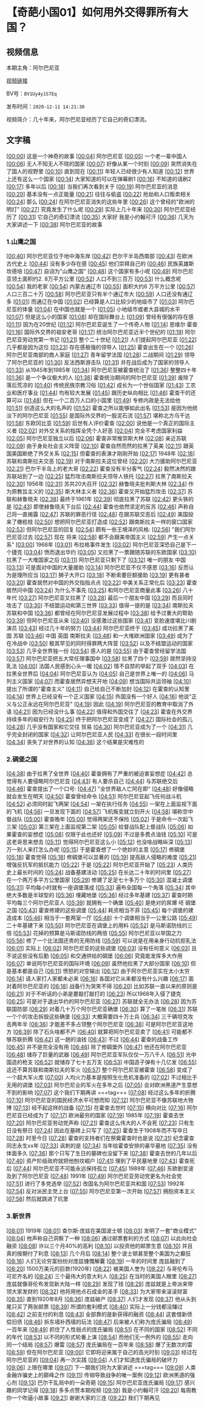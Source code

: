 # 【奇葩小国01】如何用外交得罪所有大国？

## 视频信息

本期主角：阿尔巴尼亚

[视频链接](https://www.bilibili.com/video/BV1Uy4y1S7Eq/)

BV号：`BV1Uy4y1S7Eq`

发布时间：`2020-12-11 14:21:30`

视频简介：几十年来，阿尔巴尼亚经历了它自己的奇幻漂流。

## 文字稿

[[00:00](https://www.bilibili.com/BV1Uy4y1S7Eq?t=0)] 这是一个神奇的故事
[[00:04](https://www.bilibili.com/BV1Uy4y1S7Eq?t=4)] 阿尔巴尼亚
[[00:05](https://www.bilibili.com/BV1Uy4y1S7Eq?t=5)] 一个老一辈中国人
[[00:06](https://www.bilibili.com/BV1Uy4y1S7Eq?t=6)] 无人不知无人不晓的国家
[[00:07](https://www.bilibili.com/BV1Uy4y1S7Eq?t=7)] 好像从某一个时刻
[[00:09](https://www.bilibili.com/BV1Uy4y1S7Eq?t=9)] 突然消失在了国人的视野里
[[00:10](https://www.bilibili.com/BV1Uy4y1S7Eq?t=10)] 直到现在
[[00:11](https://www.bilibili.com/BV1Uy4y1S7Eq?t=11)] 年轻人已经很少有人知道
[[00:12](https://www.bilibili.com/BV1Uy4y1S7Eq?t=12)] 世界上还有这么一个国家
[[00:14](https://www.bilibili.com/BV1Uy4y1S7Eq?t=14)] 大家知道的可以在弹幕刷1
[[00:16](https://www.bilibili.com/BV1Uy4y1S7Eq?t=16)] 不知道的请刷2
[[00:17](https://www.bilibili.com/BV1Uy4y1S7Eq?t=17)] 多年以后
[[00:18](https://www.bilibili.com/BV1Uy4y1S7Eq?t=18)] 当我们再次看到关于
[[00:19](https://www.bilibili.com/BV1Uy4y1S7Eq?t=19)] 阿尔巴尼亚的消息
[[00:20](https://www.bilibili.com/BV1Uy4y1S7Eq?t=20)] 基本没有一点正能量
[[00:21](https://www.bilibili.com/BV1Uy4y1S7Eq?t=21)] 往往与偷盗
[[00:22](https://www.bilibili.com/BV1Uy4y1S7Eq?t=22)] 抢劫和人口贩卖相关
[[00:24](https://www.bilibili.com/BV1Uy4y1S7Eq?t=24)] 那么
[[00:24](https://www.bilibili.com/BV1Uy4y1S7Eq?t=24)] 在阿尔巴尼亚消失的这些年里
[[00:26](https://www.bilibili.com/BV1Uy4y1S7Eq?t=26)] 这个曾经的"欧洲的明灯"
[[00:27](https://www.bilibili.com/BV1Uy4y1S7Eq?t=27)] 究竟发生了什么呢
[[00:29](https://www.bilibili.com/BV1Uy4y1S7Eq?t=29)] 实际上几十年来
[[00:30](https://www.bilibili.com/BV1Uy4y1S7Eq?t=30)] 阿尔巴尼亚经历了
[[00:31](https://www.bilibili.com/BV1Uy4y1S7Eq?t=31)] 它自己的奇幻漂流
[[00:35](https://www.bilibili.com/BV1Uy4y1S7Eq?t=35)] 大家好 我是小约翰可汗
[[00:36](https://www.bilibili.com/BV1Uy4y1S7Eq?t=36)] 几天为大家讲述一下
[[00:38](https://www.bilibili.com/BV1Uy4y1S7Eq?t=38)] 阿尔巴尼亚的故事

### 1.山鹰之国

[[00:40](https://www.bilibili.com/BV1Uy4y1S7Eq?t=40)] 阿尔巴尼亚位于地中海东岸
[[00:42](https://www.bilibili.com/BV1Uy4y1S7Eq?t=42)] 巴尔干半岛西南部
[[00:43](https://www.bilibili.com/BV1Uy4y1S7Eq?t=43)] 在欧洲古代史上
[[00:44](https://www.bilibili.com/BV1Uy4y1S7Eq?t=44)] 没有多少存在感
[[00:45](https://www.bilibili.com/BV1Uy4y1S7Eq?t=45)] 他们崇拜自己的
[[00:46](https://www.bilibili.com/BV1Uy4y1S7Eq?t=46)] 民族英雄斯坎德培
[[00:47](https://www.bilibili.com/BV1Uy4y1S7Eq?t=47)] 自诩为"山鹰之国"
[[00:48](https://www.bilibili.com/BV1Uy4y1S7Eq?t=48)] 这个国家有多小呢
[[00:49](https://www.bilibili.com/BV1Uy4y1S7Eq?t=49)] 阿尔巴尼亚领土面积约2. 8万平方公里
[[00:52](https://www.bilibili.com/BV1Uy4y1S7Eq?t=52)] 人口不到三百万
[[00:53](https://www.bilibili.com/BV1Uy4y1S7Eq?t=53)] 什么概念呢
[[00:54](https://www.bilibili.com/BV1Uy4y1S7Eq?t=54)] 我的老家
[[00:54](https://www.bilibili.com/BV1Uy4y1S7Eq?t=54)] 内蒙古通辽市
[[00:55](https://www.bilibili.com/BV1Uy4y1S7Eq?t=55)] 面积大约6 万平方公里
[[00:57](https://www.bilibili.com/BV1Uy4y1S7Eq?t=57)] 人口三百二十万
[[00:58](https://www.bilibili.com/BV1Uy4y1S7Eq?t=58)] 阿尔巴尼亚只有半个通辽市大
[[00:59](https://www.bilibili.com/BV1Uy4y1S7Eq?t=59)] 人口还没有通辽多
[[01:01](https://www.bilibili.com/BV1Uy4y1S7Eq?t=61)] 而通辽在中国
[[01:02](https://www.bilibili.com/BV1Uy4y1S7Eq?t=62)] 已经算是人口比较少的地级市了
[[01:03](https://www.bilibili.com/BV1Uy4y1S7Eq?t=63)] 阿尔巴尼亚的体量
[[01:04](https://www.bilibili.com/BV1Uy4y1S7Eq?t=64)] 在中国也就是一个
[[01:05](https://www.bilibili.com/BV1Uy4y1S7Eq?t=65)] 小地级市或者大县城的水平
[[01:07](https://www.bilibili.com/BV1Uy4y1S7Eq?t=67)] 但是这么小的国家
[[01:08](https://www.bilibili.com/BV1Uy4y1S7Eq?t=68)] 却在国际舞台上
[[01:09](https://www.bilibili.com/BV1Uy4y1S7Eq?t=69)] 曾经有很强的存在感
[[01:11](https://www.bilibili.com/BV1Uy4y1S7Eq?t=71)] 因为在20世纪
[[01:12](https://www.bilibili.com/BV1Uy4y1S7Eq?t=72)] 阿尔巴尼亚诞生了一个传奇人物
[[01:14](https://www.bilibili.com/BV1Uy4y1S7Eq?t=74)] 恩维尔·霍查
[[01:16](https://www.bilibili.com/BV1Uy4y1S7Eq?t=76)] 国际外交界的祖安老哥
[[01:17](https://www.bilibili.com/BV1Uy4y1S7Eq?t=77)] 统治阿尔巴尼亚近半个世纪的
[[01:19](https://www.bilibili.com/BV1Uy4y1S7Eq?t=79)] 阿尔巴尼亚劳动党第一书记
[[01:21](https://www.bilibili.com/BV1Uy4y1S7Eq?t=81)] 整个二十世纪
[[01:21](https://www.bilibili.com/BV1Uy4y1S7Eq?t=81)] 人们提起阿尔巴尼亚
[[01:22](https://www.bilibili.com/BV1Uy4y1S7Eq?t=82)] 几乎都是因为这位
[[01:23](https://www.bilibili.com/BV1Uy4y1S7Eq?t=83)] 存在感极强的领导人
[[01:25](https://www.bilibili.com/BV1Uy4y1S7Eq?t=85)] 霍查出生在一个
[[01:26](https://www.bilibili.com/BV1Uy4y1S7Eq?t=86)] 阿尔巴尼亚南部的商人家庭
[[01:27](https://www.bilibili.com/BV1Uy4y1S7Eq?t=87)] 青年留学法国
[[01:28](https://www.bilibili.com/BV1Uy4y1S7Eq?t=88)] 二战期间
[[01:29](https://www.bilibili.com/BV1Uy4y1S7Eq?t=89)] 领导了阿尔巴尼亚的
[[01:30](https://www.bilibili.com/BV1Uy4y1S7Eq?t=90)] 反法西斯游击队
[[01:31](https://www.bilibili.com/BV1Uy4y1S7Eq?t=91)] 并在战后成为了国家的领导人
[[01:33](https://www.bilibili.com/BV1Uy4y1S7Eq?t=93)] 从1945年到1985年
[[01:34](https://www.bilibili.com/BV1Uy4y1S7Eq?t=94)] 阿尔巴尼亚被霍查统治了
[[01:36](https://www.bilibili.com/BV1Uy4y1S7Eq?t=96)] 整整四十年
[[01:36](https://www.bilibili.com/BV1Uy4y1S7Eq?t=96)] 是一个争议极大的人
[[01:38](https://www.bilibili.com/BV1Uy4y1S7Eq?t=98)] 霍查统治期间的阿尔巴尼亚
[[01:39](https://www.bilibili.com/BV1Uy4y1S7Eq?t=99)] 废除了落后荒凉的
[[01:40](https://www.bilibili.com/BV1Uy4y1S7Eq?t=100)] 传统民族宗教习俗
[[01:42](https://www.bilibili.com/BV1Uy4y1S7Eq?t=102)] 成长为一个世俗国家
[[01:43](https://www.bilibili.com/BV1Uy4y1S7Eq?t=103)] 工农业和医疗事业
[[01:44](https://www.bilibili.com/BV1Uy4y1S7Eq?t=104)] 均有较大发展
[[01:45](https://www.bilibili.com/BV1Uy4y1S7Eq?t=105)] 跟历史纵向相比
[[01:46](https://www.bilibili.com/BV1Uy4y1S7Eq?t=106)] 霍查干的还算可以
[[01:48](https://www.bilibili.com/BV1Uy4y1S7Eq?t=108)] 但在一个二百万人口的小国里
[[01:49](https://www.bilibili.com/BV1Uy4y1S7Eq?t=109)] 专修内政是无法给他
[[01:51](https://www.bilibili.com/BV1Uy4y1S7Eq?t=111)] 创造这么大的名声的
[[01:52](https://www.bilibili.com/BV1Uy4y1S7Eq?t=112)] 霍查之所以能够如此出名
[[01:53](https://www.bilibili.com/BV1Uy4y1S7Eq?t=113)] 是因为他统治下的阿尔巴尼亚
[[01:55](https://www.bilibili.com/BV1Uy4y1S7Eq?t=115)] 是国际外交界的一股泥石流
[[01:57](https://www.bilibili.com/BV1Uy4y1S7Eq?t=117)] 堪称北方乌干达
[[01:58](https://www.bilibili.com/BV1Uy4y1S7Eq?t=118)] 东欧冈比亚
[[01:59](https://www.bilibili.com/BV1Uy4y1S7Eq?t=119)] 后世有人评价霍查
[[02:00](https://www.bilibili.com/BV1Uy4y1S7Eq?t=120)] 说他是一个真正的国际主义者
[[02:02](https://www.bilibili.com/BV1Uy4y1S7Eq?t=122)] 对外交关系的指挥全凭个人好恶
[[02:04](https://www.bilibili.com/BV1Uy4y1S7Eq?t=124)] 完全不考虑国家利益
[[02:05](https://www.bilibili.com/BV1Uy4y1S7Eq?t=125)] 阿尔巴尼亚独立以后
[[02:06](https://www.bilibili.com/BV1Uy4y1S7Eq?t=126)] 霍查非常推崇斯大林
[[02:08](https://www.bilibili.com/BV1Uy4y1S7Eq?t=128)] 亲近苏联
[[02:09](https://www.bilibili.com/BV1Uy4y1S7Eq?t=129)] 由于身处社会主义阵营
[[02:10](https://www.bilibili.com/BV1Uy4y1S7Eq?t=130)] 霍查自然而然的拉黑了英美
[[02:11](https://www.bilibili.com/BV1Uy4y1S7Eq?t=131)] 跟英国美国断绝了外交关系
[[02:15](https://www.bilibili.com/BV1Uy4y1S7Eq?t=135)] 但霍查的表演才刚刚开始
[[02:17](https://www.bilibili.com/BV1Uy4y1S7Eq?t=137)] 1948年
[[02:18](https://www.bilibili.com/BV1Uy4y1S7Eq?t=138)] 苏联和南斯拉夫交恶
[[02:19](https://www.bilibili.com/BV1Uy4y1S7Eq?t=139)] 对于南斯拉夫这位曾经
[[02:20](https://www.bilibili.com/BV1Uy4y1S7Eq?t=140)] 大力援助阿尔巴尼亚
[[02:21](https://www.bilibili.com/BV1Uy4y1S7Eq?t=141)] 巴尔干半岛上的老大哥
[[02:22](https://www.bilibili.com/BV1Uy4y1S7Eq?t=142)] 霍查没有半分客气
[[02:24](https://www.bilibili.com/BV1Uy4y1S7Eq?t=144)] 毅然决然的跟苏联站到了一边
[[02:25](https://www.bilibili.com/BV1Uy4y1S7Eq?t=145)] 猛烈攻击南斯拉夫领导人铁托
[[02:27](https://www.bilibili.com/BV1Uy4y1S7Eq?t=147)] 拉黑了南斯拉夫
[[02:30](https://www.bilibili.com/BV1Uy4y1S7Eq?t=150)] 1956年
[[02:31](https://www.bilibili.com/BV1Uy4y1S7Eq?t=151)] 苏共20大召开
[[02:32](https://www.bilibili.com/BV1Uy4y1S7Eq?t=152)] 赫鲁晓夫批判斯大林
[[02:34](https://www.bilibili.com/BV1Uy4y1S7Eq?t=154)] 作为原教旨主义的
[[02:35](https://www.bilibili.com/BV1Uy4y1S7Eq?t=155)] 斯大林主义者
[[02:36](https://www.bilibili.com/BV1Uy4y1S7Eq?t=156)] 霍查又开始猛烈攻击
[[02:37](https://www.bilibili.com/BV1Uy4y1S7Eq?t=157)] 苏联和赫鲁晓夫
[[02:38](https://www.bilibili.com/BV1Uy4y1S7Eq?t=158)] 最终于1961年
[[02:39](https://www.bilibili.com/BV1Uy4y1S7Eq?t=159)] 彻底拉黑了苏联
[[02:42](https://www.bilibili.com/BV1Uy4y1S7Eq?t=162)] 更头铁的是
[[02:43](https://www.bilibili.com/BV1Uy4y1S7Eq?t=163)] 即使赫鲁晓夫下台后
[[02:44](https://www.bilibili.com/BV1Uy4y1S7Eq?t=164)] 霍查也依然坚定的反苏
[[02:46](https://www.bilibili.com/BV1Uy4y1S7Eq?t=166)] 声称自己将一直揭露
[[02:47](https://www.bilibili.com/BV1Uy4y1S7Eq?t=167)] 苏联的罪恶行径
[[02:48](https://www.bilibili.com/BV1Uy4y1S7Eq?t=168)] 在跟苏联交恶后
[[02:49](https://www.bilibili.com/BV1Uy4y1S7Eq?t=169)] 美国投来了橄榄枝
[[02:50](https://www.bilibili.com/BV1Uy4y1S7Eq?t=170)] 想把阿尔巴尼亚打造成
[[02:52](https://www.bilibili.com/BV1Uy4y1S7Eq?t=172)] 跟南斯拉夫一样的窗口国家
[[02:53](https://www.bilibili.com/BV1Uy4y1S7Eq?t=173)] 但阿尔巴尼亚的回复
[[02:54](https://www.bilibili.com/BV1Uy4y1S7Eq?t=174)] 颇有一些王境泽的风格:
[[02:56](https://www.bilibili.com/BV1Uy4y1S7Eq?t=176)] "我们阿尔巴尼亚过去
[[02:57](https://www.bilibili.com/BV1Uy4y1S7Eq?t=177)] 现在 将来
[[02:58](https://www.bilibili.com/BV1Uy4y1S7Eq?t=178)] 都不会跟美帝国主义
[[02:59](https://www.bilibili.com/BV1Uy4y1S7Eq?t=179)] 产生一点关系"
[[03:00](https://www.bilibili.com/BV1Uy4y1S7Eq?t=180)] 1968年
[[03:01](https://www.bilibili.com/BV1Uy4y1S7Eq?t=181)] 布拉格事件发生
[[03:02](https://www.bilibili.com/BV1Uy4y1S7Eq?t=182)] 阿尔巴尼亚深恐自己是下一个捷克
[[03:04](https://www.bilibili.com/BV1Uy4y1S7Eq?t=184)] 愤而退出华约
[[03:05](https://www.bilibili.com/BV1Uy4y1S7Eq?t=185)] 又拉黑了一票跟随苏联的东欧国家
[[03:10](https://www.bilibili.com/BV1Uy4y1S7Eq?t=190)] 拉黑了一大堆国家之后
[[03:11](https://www.bilibili.com/BV1Uy4y1S7Eq?t=191)] 阿尔巴尼亚只剩下了
[[03:12](https://www.bilibili.com/BV1Uy4y1S7Eq?t=192)] 唯一的朋友 中国
[[03:13](https://www.bilibili.com/BV1Uy4y1S7Eq?t=193)] 可是面对中国的大量援助
[[03:14](https://www.bilibili.com/BV1Uy4y1S7Eq?t=194)] 阿尔巴尼亚不仅不感恩
[[03:16](https://www.bilibili.com/BV1Uy4y1S7Eq?t=196)] 反而认为是理所应当
[[03:17](https://www.bilibili.com/BV1Uy4y1S7Eq?t=197)] 狮子大开口
[[03:18](https://www.bilibili.com/BV1Uy4y1S7Eq?t=198)] 不断索要巨额援助
[[03:19](https://www.bilibili.com/BV1Uy4y1S7Eq?t=199)] 更有甚者
[[03:20](https://www.bilibili.com/BV1Uy4y1S7Eq?t=200)] 霍查居然对中国的外交指指点点
[[03:22](https://www.bilibili.com/BV1Uy4y1S7Eq?t=202)] 中美关系正常化后
[[03:23](https://www.bilibili.com/BV1Uy4y1S7Eq?t=203)] 霍查居然问中国
[[03:24](https://www.bilibili.com/BV1Uy4y1S7Eq?t=204)] 为什么不事先
[[03:25](https://www.bilibili.com/BV1Uy4y1S7Eq?t=205)] 和阿尔巴尼亚商量此事
[[03:26](https://www.bilibili.com/BV1Uy4y1S7Eq?t=206)] 八十年代
[[03:27](https://www.bilibili.com/BV1Uy4y1S7Eq?t=207)] 阿尔巴尼亚又拉黑了
[[03:28](https://www.bilibili.com/BV1Uy4y1S7Eq?t=208)] 最后一个朋友中国
[[03:29](https://www.bilibili.com/BV1Uy4y1S7Eq?t=209)] 而且同时攻击了
[[03:30](https://www.bilibili.com/BV1Uy4y1S7Eq?t=210)] 不结盟运动和第三世界
[[03:33](https://www.bilibili.com/BV1Uy4y1S7Eq?t=213)] 值得一提的是
[[03:34](https://www.bilibili.com/BV1Uy4y1S7Eq?t=214)] 南斯拉夫 苏联和中国
[[03:36](https://www.bilibili.com/BV1Uy4y1S7Eq?t=216)] 都曾经在阿尔巴尼亚发展过程中
[[03:38](https://www.bilibili.com/BV1Uy4y1S7Eq?t=218)] 给予过重大的帮助
[[03:39](https://www.bilibili.com/BV1Uy4y1S7Eq?t=219)] 但阿尔巴尼亚从来
[[03:40](https://www.bilibili.com/BV1Uy4y1S7Eq?t=220)] 没感激过这些国家
[[03:41](https://www.bilibili.com/BV1Uy4y1S7Eq?t=221)] 变脸速度堪比川剧演员
[[03:43](https://www.bilibili.com/BV1Uy4y1S7Eq?t=223)] 经过几十年的努力
[[03:44](https://www.bilibili.com/BV1Uy4y1S7Eq?t=224)] 阿尔巴尼亚终于
[[03:45](https://www.bilibili.com/BV1Uy4y1S7Eq?t=225)] 成功拉黑了美国 苏联
[[03:46](https://www.bilibili.com/BV1Uy4y1S7Eq?t=226)] 中国 英国 南斯拉夫
[[03:48](https://www.bilibili.com/BV1Uy4y1S7Eq?t=228)] 和一大堆欧洲国家
[[03:49](https://www.bilibili.com/BV1Uy4y1S7Eq?t=229)] 成为了在冷战中
[[03:50](https://www.bilibili.com/BV1Uy4y1S7Eq?t=230)] 极其罕见的同时得罪两大阵营
[[03:52](https://www.bilibili.com/BV1Uy4y1S7Eq?t=232)] 以及不结盟运动的国家
[[03:53](https://www.bilibili.com/BV1Uy4y1S7Eq?t=233)] 几乎全世界独一份
[[03:54](https://www.bilibili.com/BV1Uy4y1S7Eq?t=234)] 感人的是
[[03:55](https://www.bilibili.com/BV1Uy4y1S7Eq?t=235)] 由于霍查曾经留学法国
[[03:57](https://www.bilibili.com/BV1Uy4y1S7Eq?t=237)] 阿尔巴尼亚把五大常任理事国中
[[03:58](https://www.bilibili.com/BV1Uy4y1S7Eq?t=238)] 拉黑了四个
[[03:59](https://www.bilibili.com/BV1Uy4y1S7Eq?t=239)] 居然坚持没乳法
[[04:00](https://www.bilibili.com/BV1Uy4y1S7Eq?t=240)] 法国人民感到心头一暖
[[04:02](https://www.bilibili.com/BV1Uy4y1S7Eq?t=242)] 情不自禁的举起了双手
[[04:03](https://www.bilibili.com/BV1Uy4y1S7Eq?t=243)] 在拉黑全世界后
[[04:04](https://www.bilibili.com/BV1Uy4y1S7Eq?t=244)] 阿尔巴尼亚认为
[[04:05](https://www.bilibili.com/BV1Uy4y1S7Eq?t=245)] 自己是世界上唯一的
[[04:06](https://www.bilibili.com/BV1Uy4y1S7Eq?t=246)] 马列主义国家
[[04:07](https://www.bilibili.com/BV1Uy4y1S7Eq?t=247)] 而霍查居然异想天开地
[[04:09](https://www.bilibili.com/BV1Uy4y1S7Eq?t=249)] 想当国际共运领袖
[[04:10](https://www.bilibili.com/BV1Uy4y1S7Eq?t=250)] 提出了所谓的"霍查主义"
[[04:11](https://www.bilibili.com/BV1Uy4y1S7Eq?t=251)] 自己给自己不断加封
[[04:12](https://www.bilibili.com/BV1Uy4y1S7Eq?t=252)] 在霍查的认知里
[[04:14](https://www.bilibili.com/BV1Uy4y1S7Eq?t=254)] 世界上已经没有一个正义国家
[[04:15](https://www.bilibili.com/BV1Uy4y1S7Eq?t=255)] 外国没有一个好人
[[04:16](https://www.bilibili.com/BV1Uy4y1S7Eq?t=256)] 他说"正义与公正永远在阿尔巴尼亚"
[[04:19](https://www.bilibili.com/BV1Uy4y1S7Eq?t=259)] 因此
[[04:19](https://www.bilibili.com/BV1Uy4y1S7Eq?t=259)] 阿尔巴尼亚的教育中取消了外语
[[04:21](https://www.bilibili.com/BV1Uy4y1S7Eq?t=261)] 因为已经没什么事
[[04:22](https://www.bilibili.com/BV1Uy4y1S7Eq?t=262)] 值得和外国交往了
[[04:23](https://www.bilibili.com/BV1Uy4y1S7Eq?t=263)] 霍查在外交界持续多年的祖安行为
[[04:25](https://www.bilibili.com/BV1Uy4y1S7Eq?t=265)] 终于把阿尔巴尼亚变成了
[[04:27](https://www.bilibili.com/BV1Uy4y1S7Eq?t=267)] 国际社会的孤儿
[[04:28](https://www.bilibili.com/BV1Uy4y1S7Eq?t=268)] 几乎没有国家和它交往 贸易
[[04:30](https://www.bilibili.com/BV1Uy4y1S7Eq?t=270)] 阿尔巴尼亚成为了一个
[[04:31](https://www.bilibili.com/BV1Uy4y1S7Eq?t=271)] 几乎完全封闭的国家
[[04:32](https://www.bilibili.com/BV1Uy4y1S7Eq?t=272)] 让阿尔巴尼亚人民
[[04:33](https://www.bilibili.com/BV1Uy4y1S7Eq?t=273)] 在很长一段时间里
[[04:34](https://www.bilibili.com/BV1Uy4y1S7Eq?t=274)] 丧失了对世界的认知
[[04:36](https://www.bilibili.com/BV1Uy4y1S7Eq?t=276)] 这个结果是灾难性的

### 2.碉堡之国

[[04:38](https://www.bilibili.com/BV1Uy4y1S7Eq?t=278)] 由于拉黑了全世界
[[04:40](https://www.bilibili.com/BV1Uy4y1S7Eq?t=280)] 霍查拥有了严重的被迫害妄想症
[[04:42](https://www.bilibili.com/BV1Uy4y1S7Eq?t=282)] 总觉得有人要侵略阿尔巴尼亚
[[04:43](https://www.bilibili.com/BV1Uy4y1S7Eq?t=283)] 有人要杀自己
[[04:44](https://www.bilibili.com/BV1Uy4y1S7Eq?t=284)] 与苏联绝交后
[[04:46](https://www.bilibili.com/BV1Uy4y1S7Eq?t=286)] 霍查提出了一个口号:
[[04:47](https://www.bilibili.com/BV1Uy4y1S7Eq?t=287)] "全世界敌人亡阿在即"
[[04:48](https://www.bilibili.com/BV1Uy4y1S7Eq?t=288)] 好像侵略就会发生在明天
[[04:50](https://www.bilibili.com/BV1Uy4y1S7Eq?t=290)] 霍查曾经命令
[[04:51](https://www.bilibili.com/BV1Uy4y1S7Eq?t=291)] 阿尔巴尼亚起飞任何战斗机
[[04:52](https://www.bilibili.com/BV1Uy4y1S7Eq?t=292)] 必须同时起飞两架
[[04:54](https://www.bilibili.com/BV1Uy4y1S7Eq?t=294)] 一架在执行任务
[[04:55](https://www.bilibili.com/BV1Uy4y1S7Eq?t=295)] 一架在上面监视下面的飞机
[[04:56](https://www.bilibili.com/BV1Uy4y1S7Eq?t=296)] 一旦发现下面的
[[04:57](https://www.bilibili.com/BV1Uy4y1S7Eq?t=297)] 飞机叛变就立刻开火
[[04:58](https://www.bilibili.com/BV1Uy4y1S7Eq?t=298)] 堪称空中督战队
[[05:00](https://www.bilibili.com/BV1Uy4y1S7Eq?t=300)] 霍查晚年
[[05:00](https://www.bilibili.com/BV1Uy4y1S7Eq?t=300)] 觉得两架还不保险
[[05:02](https://www.bilibili.com/BV1Uy4y1S7Eq?t=302)] 于是命令一次起飞三架
[[05:03](https://www.bilibili.com/BV1Uy4y1S7Eq?t=303)] 第三架在上面监视第二架
[[05:05](https://www.bilibili.com/BV1Uy4y1S7Eq?t=305)] 给督战队配上督战队
[[05:06](https://www.bilibili.com/BV1Uy4y1S7Eq?t=306)] 如果霍查的妄想症
[[05:08](https://www.bilibili.com/BV1Uy4y1S7Eq?t=308)] 仅限于此也还好
[[05:09](https://www.bilibili.com/BV1Uy4y1S7Eq?t=309)] 不过是多费点油钱
[[05:10](https://www.bilibili.com/BV1Uy4y1S7Eq?t=310)] 可是这老哥思来想去
[[05:11](https://www.bilibili.com/BV1Uy4y1S7Eq?t=311)] 觉得阿尔巴尼亚这么小
[[05:12](https://www.bilibili.com/BV1Uy4y1S7Eq?t=312)] 也没啥战略纵深
[[05:13](https://www.bilibili.com/BV1Uy4y1S7Eq?t=313)] 万一别人来打怎么办呢
[[05:15](https://www.bilibili.com/BV1Uy4y1S7Eq?t=315)] 于是霍查想了一个绝妙的主意
[[05:17](https://www.bilibili.com/BV1Uy4y1S7Eq?t=317)] 修碉堡
[[05:18](https://www.bilibili.com/BV1Uy4y1S7Eq?t=318)] 霍查觉得
[[05:18](https://www.bilibili.com/BV1Uy4y1S7Eq?t=318)] 修碉堡可以显著的
[[05:19](https://www.bilibili.com/BV1Uy4y1S7Eq?t=319)] 提高敌人侵略的难度
[[05:21](https://www.bilibili.com/BV1Uy4y1S7Eq?t=321)] 增强反抗军的抵抗能力
[[05:22](https://www.bilibili.com/BV1Uy4y1S7Eq?t=322)] 于是
[[05:22](https://www.bilibili.com/BV1Uy4y1S7Eq?t=322)] 阿尔巴尼亚开始了
[[05:23](https://www.bilibili.com/BV1Uy4y1S7Eq?t=323)] 人类历史上最长时间的
[[05:24](https://www.bilibili.com/BV1Uy4y1S7Eq?t=324)] 战备基建活动
[[05:25](https://www.bilibili.com/BV1Uy4y1S7Eq?t=325)] 在长达二十年的时间里
[[05:27](https://www.bilibili.com/BV1Uy4y1S7Eq?t=327)] 在一个两万多平方公里国家
[[05:29](https://www.bilibili.com/BV1Uy4y1S7Eq?t=329)] 修建了足足七十多万个
[[05:30](https://www.bilibili.com/BV1Uy4y1S7Eq?t=330)] 混凝土调堡
[[05:31](https://www.bilibili.com/BV1Uy4y1S7Eq?t=331)] 平均每小时就有一座调堡落成
[[05:33](https://www.bilibili.com/BV1Uy4y1S7Eq?t=333)] 遍布全国每一个角落
[[05:34](https://www.bilibili.com/BV1Uy4y1S7Eq?t=334)] 其中绝大多数是半球型的
[[05:36](https://www.bilibili.com/BV1Uy4y1S7Eq?t=336)] 埋藏地堡
[[05:36](https://www.bilibili.com/BV1Uy4y1S7Eq?t=336)] 经过多年基建
[[05:37](https://www.bilibili.com/BV1Uy4y1S7Eq?t=337)] 霍查时期平均每三个阿尔巴尼亚人
[[05:39](https://www.bilibili.com/BV1Uy4y1S7Eq?t=339)] 就拥有一个确堡
[[05:40](https://www.bilibili.com/BV1Uy4y1S7Eq?t=340)] 是绝对的屌爆 呸 碉堡之国
[[05:43](https://www.bilibili.com/BV1Uy4y1S7Eq?t=343)] 霍查修建的这些调堡
[[05:44](https://www.bilibili.com/BV1Uy4y1S7Eq?t=344)] 耗资相当不菲
[[05:45](https://www.bilibili.com/BV1Uy4y1S7Eq?t=345)] 每个调堡的建造成本
[[05:46](https://www.bilibili.com/BV1Uy4y1S7Eq?t=346)] 相当于一套两室一厅
[[05:48](https://www.bilibili.com/BV1Uy4y1S7Eq?t=348)] 十个调堡相当于一公里公路
[[05:49](https://www.bilibili.com/BV1Uy4y1S7Eq?t=349)] 二十年基建下来
[[05:50](https://www.bilibili.com/BV1Uy4y1S7Eq?t=350)] 阿尔巴尼亚在调堡上的用料
[[05:52](https://www.bilibili.com/BV1Uy4y1S7Eq?t=352)] 是马斯诺防线的三倍
[[05:53](https://www.bilibili.com/BV1Uy4y1S7Eq?t=353)] 花掉的预算是马斯诺防线的两倍
[[05:55](https://www.bilibili.com/BV1Uy4y1S7Eq?t=355)] 阿尔巴尼亚以举国之力
[[05:56](https://www.bilibili.com/BV1Uy4y1S7Eq?t=356)] 修了一个比法国还贵的无用防线
[[05:59](https://www.bilibili.com/BV1Uy4y1S7Eq?t=359)] 可以说是在用亲身行动抗拒乳法
[[06:01](https://www.bilibili.com/BV1Uy4y1S7Eq?t=361)] 实际上
[[06:02](https://www.bilibili.com/BV1Uy4y1S7Eq?t=362)] 阿尔巴尼亚的这些调堡
[[06:03](https://www.bilibili.com/BV1Uy4y1S7Eq?t=363)] 没有任何意义
[[06:03](https://www.bilibili.com/BV1Uy4y1S7Eq?t=363)] 且不说这些没有后勤
[[06:05](https://www.bilibili.com/BV1Uy4y1S7Eq?t=365)] 和交通供给的碉堡
[[06:06](https://www.bilibili.com/BV1Uy4y1S7Eq?t=366)] 究竟能发挥多大作用
[[06:07](https://www.bilibili.com/BV1Uy4y1S7Eq?t=367)] 单说阿尔巴尼亚的国际环境
[[06:09](https://www.bilibili.com/BV1Uy4y1S7Eq?t=369)] 虽然他拉黑了大部分国家
[[06:10](https://www.bilibili.com/BV1Uy4y1S7Eq?t=370)] 但是基本都是自己
[[06:11](https://www.bilibili.com/BV1Uy4y1S7Eq?t=371)] 愤怒的对空输出
[[06:12](https://www.bilibili.com/BV1Uy4y1S7Eq?t=372)] 由于阿尔巴尼亚实在太小太穷
[[06:14](https://www.bilibili.com/BV1Uy4y1S7Eq?t=374)] 请人家打人家都未必来
[[06:16](https://www.bilibili.com/BV1Uy4y1S7Eq?t=376)] 各国对它从来都没有什么兴趣
[[06:17](https://www.bilibili.com/BV1Uy4y1S7Eq?t=377)] 面对着阿尔巴尼亚的
[[06:18](https://www.bilibili.com/BV1Uy4y1S7Eq?t=378)] 战备行为哭笑不得
[[06:20](https://www.bilibili.com/BV1Uy4y1S7Eq?t=380)] 比如苏联一直以来的原则是
[[06:21](https://www.bilibili.com/BV1Uy4y1S7Eq?t=381)] 对于不听话的小弟是要敲打敲打的
[[06:23](https://www.bilibili.com/BV1Uy4y1S7Eq?t=383)] 所以1968年入侵了捷克
[[06:25](https://www.bilibili.com/BV1Uy4y1S7Eq?t=385)] 可是对于退出华约的阿尔巴尼亚
[[06:27](https://www.bilibili.com/BV1Uy4y1S7Eq?t=387)] 苏联就全无办法
[[06:28](https://www.bilibili.com/BV1Uy4y1S7Eq?t=388)] 因为苏联国防部
[[06:29](https://www.bilibili.com/BV1Uy4y1S7Eq?t=389)] 对着几十万个阿尔巴尼亚确堡
[[06:30](https://www.bilibili.com/BV1Uy4y1S7Eq?t=390)] 算了一笔账
[[06:31](https://www.bilibili.com/BV1Uy4y1S7Eq?t=391)] 苏联一个个的攻击拆毁这些确堡
[[06:33](https://www.bilibili.com/BV1Uy4y1S7Eq?t=393)] 大概需要四十万士兵
[[06:34](https://www.bilibili.com/BV1Uy4y1S7Eq?t=394)] 三千辆坦克攻击两年半
[[06:36](https://www.bilibili.com/BV1Uy4y1S7Eq?t=396)] 才能差不多占领整个阿尔巴尼亚
[[06:38](https://www.bilibili.com/BV1Uy4y1S7Eq?t=398)] 可是阿尔巴尼亚这地方
[[06:39](https://www.bilibili.com/BV1Uy4y1S7Eq?t=399)] 除了石头啥都不产
[[06:40](https://www.bilibili.com/BV1Uy4y1S7Eq?t=400)] 就算把阿尔巴尼亚卖了
[[06:41](https://www.bilibili.com/BV1Uy4y1S7Eq?t=401)] 可能都不够苏联折腾
[[06:42](https://www.bilibili.com/BV1Uy4y1S7Eq?t=402)] 这一趟的油钱
[[06:43](https://www.bilibili.com/BV1Uy4y1S7Eq?t=403)] 不过
[[06:44](https://www.bilibili.com/BV1Uy4y1S7Eq?t=404)] 霍查的战备工作
[[06:45](https://www.bilibili.com/BV1Uy4y1S7Eq?t=405)] 并不是完全没有用
[[06:46](https://www.bilibili.com/BV1Uy4y1S7Eq?t=406)] 除了修碉堡外
[[06:47](https://www.bilibili.com/BV1Uy4y1S7Eq?t=407)] 他还在阿尔巴尼亚
[[06:48](https://www.bilibili.com/BV1Uy4y1S7Eq?t=408)] 储存了巨量的武器
[[06:49](https://www.bilibili.com/BV1Uy4y1S7Eq?t=409)] 阿尔巴尼亚军队仅仅一万八千人
[[06:51](https://www.bilibili.com/BV1Uy4y1S7Eq?t=411)] 光中国造的枪支
[[06:52](https://www.bilibili.com/BV1Uy4y1S7Eq?t=412)] 就储存了七十五万支
[[06:53](https://www.bilibili.com/BV1Uy4y1S7Eq?t=413)] 中国造子弹有十几亿发
[[06:55](https://www.bilibili.com/BV1Uy4y1S7Eq?t=415)] 这还不算苏联和南斯拉夫的军火
[[06:57](https://www.bilibili.com/BV1Uy4y1S7Eq?t=417)] 整个阿尔巴尼亚被霍查
[[06:58](https://www.bilibili.com/BV1Uy4y1S7Eq?t=418)] 变成了一个超大军火库
[[07:00](https://www.bilibili.com/BV1Uy4y1S7Eq?t=420)] 人均火力基本是按照生化危机准备的
[[07:02](https://www.bilibili.com/BV1Uy4y1S7Eq?t=422)] 不过相比于无用的调堡
[[07:03](https://www.bilibili.com/BV1Uy4y1S7Eq?t=423)] 阿尔巴尼业的军火在多年之后
[[07:05](https://www.bilibili.com/BV1Uy4y1S7Eq?t=425)] 会对欧洲黑道产生意想不到的影响
[[07:07](https://www.bilibili.com/BV1Uy4y1S7Eq?t=427)] 这个我们下期再讲 ===tag===
[[07:08](https://www.bilibili.com/BV1Uy4y1S7Eq?t=428)] 经过这么多年的折腾
[[07:10](https://www.bilibili.com/BV1Uy4y1S7Eq?t=430)] 阿尔巴尼亚的国民经济水平可想而知
[[07:12](https://www.bilibili.com/BV1Uy4y1S7Eq?t=432)] 阿尔巴尼亚不像苏联地大物博
[[07:13](https://www.bilibili.com/BV1Uy4y1S7Eq?t=433)] 经不起这样的战备
[[07:15](https://www.bilibili.com/BV1Uy4y1S7Eq?t=435)] 在霍查去世时
[[07:15](https://www.bilibili.com/BV1Uy4y1S7Eq?t=435)] 横向对比
[[07:16](https://www.bilibili.com/BV1Uy4y1S7Eq?t=436)] 阿尔巴尼亚已经成为了
[[07:17](https://www.bilibili.com/BV1Uy4y1S7Eq?t=437)] 欧洲最穷的国家
[[07:19](https://www.bilibili.com/BV1Uy4y1S7Eq?t=439)] 1985年
[[07:19](https://www.bilibili.com/BV1Uy4y1S7Eq?t=439)] 霍查去世
[[07:20](https://www.bilibili.com/BV1Uy4y1S7Eq?t=440)] 阿尔巴尼亚劳动党声称
[[07:21](https://www.bilibili.com/BV1Uy4y1S7Eq?t=441)] 霍查这么伟大的人不会死
[[07:23](https://www.bilibili.com/BV1Uy4y1S7Eq?t=443)] 只有生日没有祭日
[[07:24](https://www.bilibili.com/BV1Uy4y1S7Eq?t=444)] 因此在墓碑上只写了
[[07:25](https://www.bilibili.com/BV1Uy4y1S7Eq?t=445)] 霍查生于1908年而不写卒日
[[07:28](https://www.bilibili.com/BV1Uy4y1S7Eq?t=448)] 时至今日
[[07:28](https://www.bilibili.com/BV1Uy4y1S7Eq?t=448)] 霍查的支持者们在祭奠霍查时也是说
[[07:31](https://www.bilibili.com/BV1Uy4y1S7Eq?t=451)] 纪念霍查同志永生xx年
[[07:33](https://www.bilibili.com/BV1Uy4y1S7Eq?t=453)] 讽刺的是
[[07:34](https://www.bilibili.com/BV1Uy4y1S7Eq?t=454)] 当年给霍查安排的豪华墓地
[[07:35](https://www.bilibili.com/BV1Uy4y1S7Eq?t=455)] 没有体面多久
[[07:36](https://www.bilibili.com/BV1Uy4y1S7Eq?t=456)] 那个只写了生日的墓碑也没留下来
[[07:38](https://www.bilibili.com/BV1Uy4y1S7Eq?t=458)] 霍查去世的几年以后
[[07:40](https://www.bilibili.com/BV1Uy4y1S7Eq?t=460)] 资产阶级政府就把他刨坟崛户
[[07:41](https://www.bilibili.com/BV1Uy4y1S7Eq?t=461)] 理到了平民墓地里
[[07:43](https://www.bilibili.com/BV1Uy4y1S7Eq?t=463)] 霍查死后
[[07:44](https://www.bilibili.com/BV1Uy4y1S7Eq?t=464)] 阿尔巴尼亚不可能永远保持孤立
[[07:45](https://www.bilibili.com/BV1Uy4y1S7Eq?t=465)] 1989年
[[07:46](https://www.bilibili.com/BV1Uy4y1S7Eq?t=466)] 东欧剧变波及到了阿尔巴尼亚
[[07:48](https://www.bilibili.com/BV1Uy4y1S7Eq?t=468)] 1991年
[[07:49](https://www.bilibili.com/BV1Uy4y1S7Eq?t=469)] 阿尔巴尼亚劳动党更名为社会党
[[07:51](https://www.bilibili.com/BV1Uy4y1S7Eq?t=471)] 进行了多党选举
[[07:52](https://www.bilibili.com/BV1Uy4y1S7Eq?t=472)] 改国名为阿尔巴尼亚共和国
[[07:53](https://www.bilibili.com/BV1Uy4y1S7Eq?t=473)] 1992年
[[07:54](https://www.bilibili.com/BV1Uy4y1S7Eq?t=474)] 反对派民主党上台
[[07:55](https://www.bilibili.com/BV1Uy4y1S7Eq?t=475)] 阿尔巴尼亚第一次开始
[[07:57](https://www.bilibili.com/BV1Uy4y1S7Eq?t=477)] 拥抱资本主义
[[07:58](https://www.bilibili.com/BV1Uy4y1S7Eq?t=478)] 然后就跳进了坑里

### 3.新世界

[[08:01](https://www.bilibili.com/BV1Uy4y1S7Eq?t=481)] 1919年
[[08:01](https://www.bilibili.com/BV1Uy4y1S7Eq?t=481)] 查尔斯·庞兹在美国波士顿
[[08:03](https://www.bilibili.com/BV1Uy4y1S7Eq?t=483)] 发明了一套"商业模式"
[[08:04](https://www.bilibili.com/BV1Uy4y1S7Eq?t=484)] 他声称自己洞察了一种
[[08:06](https://www.bilibili.com/BV1Uy4y1S7Eq?t=486)] 通过邮票套利的方式
[[08:07](https://www.bilibili.com/BV1Uy4y1S7Eq?t=487)] 以此向社会融资
[[08:08](https://www.bilibili.com/BV1Uy4y1S7Eq?t=488)] 许以三个月40%的高利
[[08:10](https://www.bilibili.com/BV1Uy4y1S7Eq?t=490)] 以投资他的邮票生意
[[08:10](https://www.bilibili.com/BV1Uy4y1S7Eq?t=490)] 并且真的按期付了利息
[[08:13](https://www.bilibili.com/BV1Uy4y1S7Eq?t=493)] 几个月后
[[08:14](https://www.bilibili.com/BV1Uy4y1S7Eq?t=494)] 整个波士顿甚至整个美国为之癫狂
[[08:16](https://www.bilibili.com/BV1Uy4y1S7Eq?t=496)] 人们无论穷富纷纷对庞兹慷慨解囊
[[08:19](https://www.bilibili.com/BV1Uy4y1S7Eq?t=499)] 一年的时间里 庞兹融到了
[[08:20](https://www.bilibili.com/BV1Uy4y1S7Eq?t=500)] 1500万美元的巨款(1920年)
[[08:22](https://www.bilibili.com/BV1Uy4y1S7Eq?t=502)] 被美国人誉为
[[08:22](https://www.bilibili.com/BV1Uy4y1S7Eq?t=502)] 与哥伦布马可尼齐名的
[[08:24](https://www.bilibili.com/BV1Uy4y1S7Eq?t=504)] 三个最伟大的意大利人
[[08:25](https://www.bilibili.com/BV1Uy4y1S7Eq?t=505)] 在当时的美国人眼里
[[08:27](https://www.bilibili.com/BV1Uy4y1S7Eq?t=507)] 庞兹就像哥伦布发现新大陆一样
[[08:29](https://www.bilibili.com/BV1Uy4y1S7Eq?t=509)] 发现了钱
[[08:29](https://www.bilibili.com/BV1Uy4y1S7Eq?t=509)] 庞兹就是上帝派来带领大家发财的
[[08:32](https://www.bilibili.com/BV1Uy4y1S7Eq?t=512)] 他将用他点石成金的圣手
[[08:33](https://www.bilibili.com/BV1Uy4y1S7Eq?t=513)] 为大家带来滚滚财富
[[08:35](https://www.bilibili.com/BV1Uy4y1S7Eq?t=515)] 直到1920年8月
[[08:36](https://www.bilibili.com/BV1Uy4y1S7Eq?t=516)] 庞兹破产
[[08:37](https://www.bilibili.com/BV1Uy4y1S7Eq?t=517)] 人们才发现
[[08:37](https://www.bilibili.com/BV1Uy4y1S7Eq?t=517)] 他从头到尾只买了两张邮票
[[08:39](https://www.bilibili.com/BV1Uy4y1S7Eq?t=519)] 所谓的套利模式
[[08:40](https://www.bilibili.com/BV1Uy4y1S7Eq?t=520)] 实际上一分钱都没赚过
[[08:42](https://www.bilibili.com/BV1Uy4y1S7Eq?t=522)] 之前支付的利息
[[08:43](https://www.bilibili.com/BV1Uy4y1S7Eq?t=523)] 全部靠的是新获得的融资
[[08:44](https://www.bilibili.com/BV1Uy4y1S7Eq?t=524)] 这套借新债偿旧债
[[08:46](https://www.bilibili.com/BV1Uy4y1S7Eq?t=526)] 拆东墙补西墙的玩法
[[08:47](https://www.bilibili.com/BV1Uy4y1S7Eq?t=527)] 后来被人们称为庞氏骗局
[[08:49](https://www.bilibili.com/BV1Uy4y1S7Eq?t=529)] 一百年来
[[08:49](https://www.bilibili.com/BV1Uy4y1S7Eq?t=529)] 抓住了人性弱点的庞氏骗局
[[08:51](https://www.bilibili.com/BV1Uy4y1S7Eq?t=531)] 在不同的国家
[[08:52](https://www.bilibili.com/BV1Uy4y1S7Eq?t=532)] 不同的年代
[[08:53](https://www.bilibili.com/BV1Uy4y1S7Eq?t=533)] 以不同的形式轮番上演
[[08:54](https://www.bilibili.com/BV1Uy4y1S7Eq?t=534)] 而他们无一例外的
[[08:55](https://www.bilibili.com/BV1Uy4y1S7Eq?t=535)] 走向同一个结局
[[08:57](https://www.bilibili.com/BV1Uy4y1S7Eq?t=537)] 爆雷
[[08:57](https://www.bilibili.com/BV1Uy4y1S7Eq?t=537)] 庞氏骗局在一百年来
[[08:58](https://www.bilibili.com/BV1Uy4y1S7Eq?t=538)] 爆了无数次的雷
[[08:59](https://www.bilibili.com/BV1Uy4y1S7Eq?t=539)] 但在阿尔巴尼亚
[[09:00](https://www.bilibili.com/BV1Uy4y1S7Eq?t=540)] 它即将迎来属于自己的高光时刻
[[09:03](https://www.bilibili.com/BV1Uy4y1S7Eq?t=543)] 经过在阿尔巴尼亚的
[[09:04](https://www.bilibili.com/BV1Uy4y1S7Eq?t=544)] 再一次实践
[[09:04](https://www.bilibili.com/BV1Uy4y1S7Eq?t=544)] 人们才知道庞氏骗局的破坏力
[[09:06](https://www.bilibili.com/BV1Uy4y1S7Eq?t=546)] 上限在哪里
[[09:07](https://www.bilibili.com/BV1Uy4y1S7Eq?t=547)] 下一期我们将为大家讲述 ===tag===
[[09:09](https://www.bilibili.com/BV1Uy4y1S7Eq?t=549)] 人类金融诈骗史上的巅峰之作
[[09:11](https://www.bilibili.com/BV1Uy4y1S7Eq?t=551)] 传销导致战争的唯一案例
[[09:12](https://www.bilibili.com/BV1Uy4y1S7Eq?t=552)] 欧洲黑道的强心剂
[[09:13](https://www.bilibili.com/BV1Uy4y1S7Eq?t=553)] 巴尔干乱局中的一朵奇葩
[[09:15](https://www.bilibili.com/BV1Uy4y1S7Eq?t=555)] 阿尔巴尼亚庞氏骗局
[[09:17](https://www.bilibili.com/BV1Uy4y1S7Eq?t=557)] 感兴趣的同学记得
[[09:18](https://www.bilibili.com/BV1Uy4y1S7Eq?t=558)] 多多点赞本期视频
[[09:19](https://www.bilibili.com/BV1Uy4y1S7Eq?t=559)] 我是小约翰可汗
[[09:20](https://www.bilibili.com/BV1Uy4y1S7Eq?t=560)] 每周教你一个吹逼小故事
[[09:21](https://www.bilibili.com/BV1Uy4y1S7Eq?t=561)] 谢谢大家的三连
[[09:22](https://www.bilibili.com/BV1Uy4y1S7Eq?t=562)] 我们下期再见
